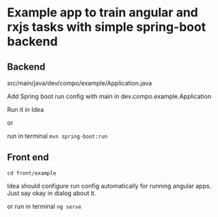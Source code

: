 Example app to train angular and rxjs tasks with simple spring-boot backend
========

## Backend

src/main/java/dev/compo/example/Application.java

Add Spring boot run config with main in dev.compo.example.Application 

Run it in Idea

or

run in terminal `mvn spring-boot:run`


## Front end

`cd front/example`

Idea should configure run config automatically for running angular apps. 
Just say okay in dialog about it.

or run in terminal `ng serve`

